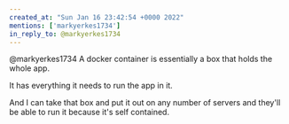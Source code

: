 ```yaml
---
created_at: "Sun Jan 16 23:42:54 +0000 2022"
mentions: ['markyerkes1734']
in_reply_to: @markyerkes1734
---
```


@markyerkes1734 A docker container is essentially a box that holds the whole app. 

It has everything it needs to run the app in it. 

And I can take that box and put it out on any number of servers and they'll be able to run it because it's self contained.